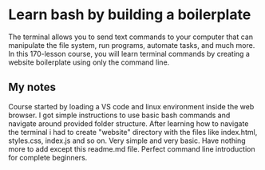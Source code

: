 # Learn bash by building a boilerplate

The terminal allows you to send text commands to your computer that can manipulate the file system, run programs, automate tasks, and much more. In this 170-lesson course, you will learn terminal commands by creating a website boilerplate using only the command line.

## My notes

Course started by loading a VS code and linux environment inside the web browser. I got simple instructions to use basic bash commands and navigate around provided folder structure. After learning how to navigate the terminal i had to create "website" directory with the files like index.html, styles.css, index.js and so on. Very simple and very basic. Have nothing more to add except this readme.md file. Perfect command line introduction for complete beginners.